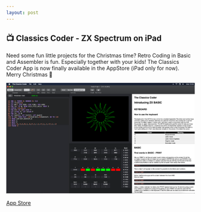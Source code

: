 ```yaml
---
layout: post
---
```


## 📺 Classics Coder - ZX Spectrum on iPad

Need some fun little projects for the Christmas time? Retro Coding in Basic and Assembler is fun. Especially together with your kids! The Classics Coder App is now finally available in the AppStore (iPad only for now). Merry Christmas 🎄

![Classics Coder](/images/classics-coder-screen2.png)

[App Store](https://apps.apple.com/us/app/classics-coder/id1532192527)
